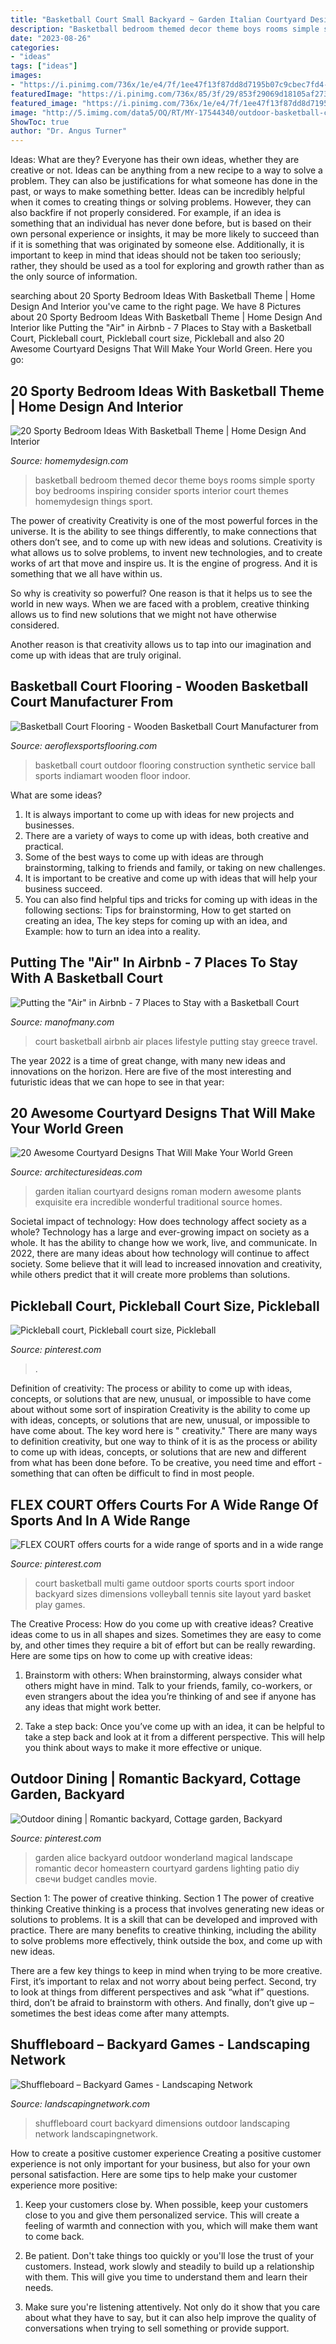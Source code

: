 ```yaml
---
title: "Basketball Court Small Backyard ~ Garden Italian Courtyard Designs Roman Modern Awesome Plants Exquisite Era Incredible Wonderful Traditional Source Homes"
description: "Basketball bedroom themed decor theme boys rooms simple sporty boy bedrooms inspiring consider sports interior court themes homemydesign things sport"
date: "2023-08-26"
categories:
- "ideas"
tags: ["ideas"]
images:
- "https://i.pinimg.com/736x/1e/e4/7f/1ee47f13f87dd8d7195b07c9cbec7fd4--courtyard-gardens-courtyard-ideas.jpg"
featuredImage: "https://i.pinimg.com/736x/85/3f/29/853f29069d18105af27382cee5a4a939.jpg"
featured_image: "https://i.pinimg.com/736x/1e/e4/7f/1ee47f13f87dd8d7195b07c9cbec7fd4--courtyard-gardens-courtyard-ideas.jpg"
image: "http://5.imimg.com/data5/OQ/RT/MY-17544340/outdoor-basketball-court-flooring-500x500.jpg"
ShowToc: true
author: "Dr. Angus Turner"
---
```



Ideas: What are they?
Everyone has their own ideas, whether they are creative or not. Ideas can be anything from a new recipe to a way to solve a problem. They can also be justifications for what someone has done in the past, or ways to make something better. 
Ideas can be incredibly helpful when it comes to creating things or solving problems. However, they can also backfire if not properly considered. For example, if an idea is something that an individual has never done before, but is based on their own personal experience or insights, it may be more likely to succeed than if it is something that was originated by someone else. Additionally, it is important to keep in mind that ideas should not be taken too seriously; rather, they should be used as a tool for exploring and growth rather than as the only source of information.

	

		
searching about 20 Sporty Bedroom Ideas With Basketball Theme | Home Design And Interior you've came to the right page. We have 8 Pictures about 20 Sporty Bedroom Ideas With Basketball Theme | Home Design And Interior like Putting the &quot;Air&quot; in Airbnb - 7 Places to Stay with a Basketball Court, Pickleball court, Pickleball court size, Pickleball and also 20 Awesome Courtyard Designs That Will Make Your World Green. Here you go:
		
    
## 20 Sporty Bedroom Ideas With Basketball Theme | Home Design And Interior

<img loading=lazy src="http://homemydesign.com/wp-content/uploads/2014/06/basketball-room-decor.jpg" onerror="this.onerror=null;this.src='https://tse2.mm.bing.net/th?id=OIP.1TWFDGytzP_dB4EBiVDAMAHaE8&amp;pid=15.1';" alt="20 Sporty Bedroom Ideas With Basketball Theme | Home Design And Interior">

_Source: homemydesign.com_

>basketball bedroom themed decor theme boys rooms simple sporty boy bedrooms inspiring consider sports interior court themes homemydesign things sport. 

	

The power of creativity
Creativity is one of the most powerful forces in the universe. It is the ability to see things differently, to make connections that others don’t see, and to come up with new ideas and solutions.
Creativity is what allows us to solve problems, to invent new technologies, and to create works of art that move and inspire us. It is the engine of progress. And it is something that we all have within us.

So why is creativity so powerful? One reason is that it helps us to see the world in new ways. When we are faced with a problem, creative thinking allows us to find new solutions that we might not have otherwise considered.

Another reason is that creativity allows us to tap into our imagination and come up with ideas that are truly original.

    
## Basketball Court Flooring - Wooden Basketball Court Manufacturer From

<img loading=lazy src="http://5.imimg.com/data5/OQ/RT/MY-17544340/outdoor-basketball-court-flooring-500x500.jpg" onerror="this.onerror=null;this.src='https://tse1.mm.bing.net/th?id=OIP.nt1r56ypD0xdN1-MwCGufwHaDR&amp;pid=15.1';" alt="Basketball Court Flooring - Wooden Basketball Court Manufacturer from">

_Source: aeroflexsportsflooring.com_

>basketball court outdoor flooring construction synthetic service ball sports indiamart wooden floor indoor. 

	

What are some ideas?
1. It is always important to come up with ideas for new projects and businesses. 
2. There are a variety of ways to come up with ideas, both creative and practical. 
3. Some of the best ways to come up with ideas are through brainstorming, talking to friends and family, or taking on new challenges. 
4. It is important to be creative and come up with ideas that will help your business succeed. 
5. You can also find helpful tips and tricks for coming up with ideas in the following sections: Tips for brainstorming, How to get started on creating an idea, The key steps for coming up with an idea, and Example: how to turn an idea into a reality.

    
## Putting The &quot;Air&quot; In Airbnb - 7 Places To Stay With A Basketball Court

<img loading=lazy src="https://manofmany.com/wp-content/uploads/2016/05/Pigi-Greece-Basketball-Court.jpg" onerror="this.onerror=null;this.src='https://tse4.mm.bing.net/th?id=OIP.HIx8JqOLQjlcdVFa2uB1OwHaE7&amp;pid=15.1';" alt="Putting the &quot;Air&quot; in Airbnb - 7 Places to Stay with a Basketball Court">

_Source: manofmany.com_

>court basketball airbnb air places lifestyle putting stay greece travel. 

	

The year 2022 is a time of great change, with many new ideas and innovations on the horizon. Here are five of the most interesting and futuristic ideas that we can hope to see in that year:

    
## 20 Awesome Courtyard Designs That Will Make Your World Green

<img loading=lazy src="https://architecturesideas.com/wp-content/uploads/2017/07/14-23.jpg" onerror="this.onerror=null;this.src='https://tse2.mm.bing.net/th?id=OIP.8cYFQzT1MnlSHZH7ElOOugHaFj&amp;pid=15.1';" alt="20 Awesome Courtyard Designs That Will Make Your World Green">

_Source: architecturesideas.com_

>garden italian courtyard designs roman modern awesome plants exquisite era incredible wonderful traditional source homes. 

	

Societal impact of technology: How does technology affect society as a whole?
Technology has a large and ever-growing impact on society as a whole. It has the ability to change how we work, live, and communicate. In 2022, there are many ideas about how technology will continue to affect society. Some believe that it will lead to increased innovation and creativity, while others predict that it will create more problems than solutions.

    
## Pickleball Court, Pickleball Court Size, Pickleball

<img loading=lazy src="https://i.pinimg.com/736x/85/3f/29/853f29069d18105af27382cee5a4a939.jpg" onerror="this.onerror=null;this.src='https://tse4.mm.bing.net/th?id=OIP.qQuMa8tEXjx5A5pfipm46AHaEO&amp;pid=15.1';" alt="Pickleball court, Pickleball court size, Pickleball">

_Source: pinterest.com_

>. 

	

Definition of creativity: The process or ability to come up with ideas, concepts, or solutions that are new, unusual, or impossible to have come about without some sort of inspiration
Creativity is the ability to come up with ideas, concepts, or solutions that are new, unusual, or impossible to have come about. The key word here is " creativity." There are many ways to definition creativity, but one way to think of it is as the process or ability to come up with ideas, concepts, or solutions that are new and different from what has been done before. To be creative, you need time and effort - something that can often be difficult to find in most people.

    
## FLEX COURT Offers Courts For A Wide Range Of Sports And In A Wide Range

<img loading=lazy src="https://i.pinimg.com/736x/e1/a5/5b/e1a55bed60e23d8e6da76afe27545129--outdoor-entertaining-back-yard.jpg" onerror="this.onerror=null;this.src='https://tse4.mm.bing.net/th?id=OIP.3TkAoSSfFHDmeBy_Ku2n8gHaF1&amp;pid=15.1';" alt="FLEX COURT offers courts for a wide range of sports and in a wide range">

_Source: pinterest.com_

>court basketball multi game outdoor sports courts sport indoor backyard sizes dimensions volleyball tennis site layout yard basket play games. 

	

The Creative Process: How do you come up with creative ideas?
Creative ideas come to us in all shapes and sizes. Sometimes they are easy to come by, and other times they require a bit of effort but can be really rewarding. Here are some tips on how to come up with creative ideas:
1. Brainstorm with others: When brainstorming, always consider what others might have in mind. Talk to your friends, family, co-workers, or even strangers about the idea you’re thinking of and see if anyone has any ideas that might work better.

2. Take a step back: Once you’ve come up with an idea, it can be helpful to take a step back and look at it from a different perspective. This will help you think about ways to make it more effective or unique.


    
## Outdoor Dining | Romantic Backyard, Cottage Garden, Backyard

<img loading=lazy src="https://i.pinimg.com/736x/1e/e4/7f/1ee47f13f87dd8d7195b07c9cbec7fd4--courtyard-gardens-courtyard-ideas.jpg" onerror="this.onerror=null;this.src='https://tse3.mm.bing.net/th?id=OIP.LfswtXC9UxN0JKt2apzcsAHaHa&amp;pid=15.1';" alt="Outdoor dining | Romantic backyard, Cottage garden, Backyard">

_Source: pinterest.com_

>garden alice backyard outdoor wonderland magical landscape romantic decor homeastern courtyard gardens lighting patio diy свечи budget candles movie. 

	

Section 1: The power of creative thinking.
Section 1 The power of creative thinking
Creative thinking is a process that involves generating new ideas or solutions to problems. It is a skill that can be developed and improved with practice. There are many benefits to creative thinking, including the ability to solve problems more effectively, think outside the box, and come up with new ideas.

There are a few key things to keep in mind when trying to be more creative. First, it’s important to relax and not worry about being perfect. Second, try to look at things from different perspectives and ask “what if” questions. third, don’t be afraid to brainstorm with others. And finally, don’t give up – sometimes the best ideas come after many attempts.

    
## Shuffleboard – Backyard Games - Landscaping Network

<img loading=lazy src="https://images.landscapingnetwork.com/pictures/images/500x500Max/site_8/landscaping-network_880.jpg" onerror="this.onerror=null;this.src='https://tse3.mm.bing.net/th?id=OIP._SsDFn17UZCx754sPOEB8gHaLG&amp;pid=15.1';" alt="Shuffleboard – Backyard Games - Landscaping Network">

_Source: landscapingnetwork.com_

>shuffleboard court backyard dimensions outdoor landscaping network landscapingnetwork. 

	

How to create a positive customer experience
Creating a positive customer experience is not only important for your business, but also for your own personal satisfaction. Here are some tips to help make your customer experience more positive:
1. Keep your customers close by. When possible, keep your customers close to you and give them personalized service. This will create a feeling of warmth and connection with you, which will make them want to come back.

2. Be patient. Don't take things too quickly or you'll lose the trust of your customers. Instead, work slowly and steadily to build up a relationship with them. This will give you time to understand them and learn their needs.

3. Make sure you're listening attentively. Not only do it show that you care about what they have to say, but it can also help improve the quality of conversations when trying to sell something or provide support.

